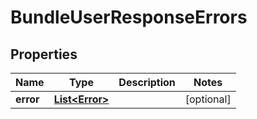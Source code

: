 

# BundleUserResponseErrors

## Properties

Name | Type | Description | Notes
------------ | ------------- | ------------- | -------------
**error** | [**List&lt;Error&gt;**](Error.md) |  |  [optional]



